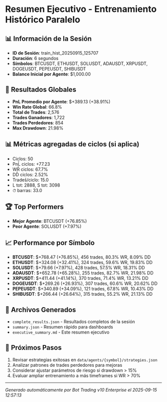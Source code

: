 # Resumen Ejecutivo - Entrenamiento Histórico Paralelo

## 📊 Información de la Sesión
- **ID de Sesión**: train_hist_20250915_125707
- **Duración**: 6 segundos
- **Símbolos**: BTCUSDT, ETHUSDT, SOLUSDT, ADAUSDT, XRPUSDT, DOGEUSDT, PEPEUSDT, SHIBUSDT
- **Balance Inicial por Agente**: $1,000.00

## 🎯 Resultados Globales
- **PnL Promedio por Agente**: $+389.13 (+38.91%)
- **Win Rate Global**: 66.8%
- **Total de Trades**: 2,576
- **Trades Ganadores**: 1,722
- **Trades Perdedores**: 854
- **Max Drawdown**: 21.98%

## 📊 Métricas agregadas de ciclos (si aplica)
- Ciclos: 50
- PnL̄ ciclos: +77.23
- WR̄ ciclos: 67.7%
- DD̄ ciclos: 2.52%
- Trades̄/ciclo: 15.0
- L tot: 2888, S tot: 3098
- ⏱̄ barras: 33.0


## 🏆 Top Performers
- **Mejor Agente**: BTCUSDT (+76.85%)
- **Peor Agente**: SOLUSDT (+7.97%)

## 📈 Performance por Símbolo
- **BTCUSDT**: $+768.47 (+76.85%), 456 trades, 80.3% WR, 8.09% DD
- **ETHUSDT**: $+324.08 (+32.41%), 324 trades, 59.6% WR, 19.83% DD
- **SOLUSDT**: $+79.66 (+7.97%), 428 trades, 57.5% WR, 18.31% DD
- **ADAUSDT**: $+652.78 (+65.28%), 255 trades, 82.7% WR, 21.98% DD
- **XRPUSDT**: $+411.44 (+41.14%), 370 trades, 71.4% WR, 13.21% DD
- **DOGEUSDT**: $+269.26 (+26.93%), 307 trades, 60.6% WR, 20.62% DD
- **PEPEUSDT**: $+340.89 (+34.09%), 121 trades, 67.8% WR, 10.43% DD
- **SHIBUSDT**: $+266.44 (+26.64%), 315 trades, 55.2% WR, 21.13% DD

## 📁 Archivos Generados
- `complete_results.json` - Resultados completos de la sesión
- `summary.json` - Resumen rápido para dashboards
- `executive_summary.md` - Este resumen ejecutivo

## 🎯 Próximos Pasos
1. Revisar estrategias exitosas en `data/agents/{symbol}/strategies.json`
2. Analizar patrones de trades perdedores para mejoras
3. Considerar ajustar parámetros de riesgo si drawdown > 15%
4. Evaluar ampliar entrenamiento a más timeframes si WR > 70%

---
*Generado automáticamente por Bot Trading v10 Enterprise el 2025-09-15 12:57:13*

